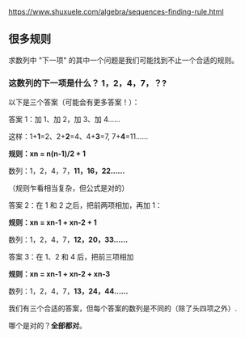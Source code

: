 https://www.shuxuele.com/algebra/sequences-finding-rule.html

## 很多规则

求数列中 "下一项" 的其中一个问题是我们可能找到不止一个合适的规则。

### 这数列的下一项是什么？ 1，2，4，7，？?

以下是三个答案（可能会有更多答案！）：

答案 1：加 1、加 2，加 3、加 4……

这样：1+**1**\=2、2+**2**\=4、4+**3**\=7, 7+**4**\=11……

**规则：xn = n(n-1)/2 + 1**

数列：1，2，4，7，**11，16，22……**

（规则乍看相当复杂，但公式是对的）

答案 2：在 1 和 2 之后，把前两项相加，再加 1：

**规则：xn = xn-1 + xn-2 + 1**

数列：1，2，4，7，**12，20，33……**

答案 3：在 1、2 和 4 后，把前三项相加

**规则：xn = xn-1 + xn-2 + xn-3**

数列：1，2，4，7，**13，24，44……**

我们有三个合适的答案，但每个答案的数列是不同的（除了头四项之外）.

哪个是对的？**全部都对**。
